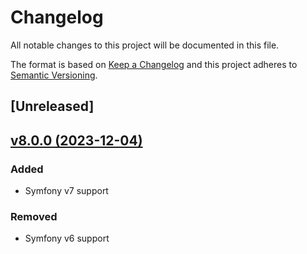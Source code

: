 # Changelog
All notable changes to this project will be documented in this file.

The format is based on [Keep a Changelog](http://keepachangelog.com/)
and this project adheres to [Semantic Versioning](http://semver.org/).

## [Unreleased]

## [v8.0.0 (2023-12-04)](https://github.com/nunomaduro/collision/compare/v7.10.0...v8.0.0)
### Added
- Symfony v7 support

### Removed
- Symfony v6 support
